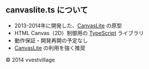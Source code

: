 ## canvaslite.ts について
* 2013-2014年に開発した、[CanvasLite](https://github.com/vvestvillage/CanvasLite/blob/master/README.md) の原型
* HTML Canvas（2D）制御用の [TypeScript](https://github.com/vvestvillage/HelloWorld/blob/master/languages/TypeScript/TypeScript_reference.md) ライブラリ
* 動作保証・開発再開の予定なし
* [CanvasLite](https://github.com/vvestvillage/CanvasLite/blob/master/README.md) の利用を強く推奨

© 2014 vvestvillage
